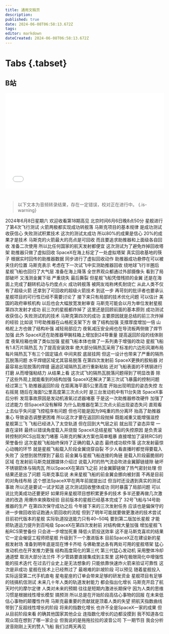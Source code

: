 ```yaml
---
title: 通用文稿页
description: 
published: true
date: 2024-06-08T06:58:13.672Z
tags: 
editor: markdown
dateCreated: 2024-06-08T06:58:13.672Z
---
```


# Tabs {.tabset}

## B站

<div style="position: relative; padding: 30% 45%;">
<iframe style="position: absolute; width: 100%; height: 100%; left: 0; top: 0;" src="//player.bilibili.com/player.html?&bvid=BV号&page=1&as_wide=1&high_quality=1&danmaku=1&autoplay=0" scrolling="no" border="0" frameborder="no" framespacing="0" allowfullscreen="true"></iframe>
</div>


#

> 以下文本为音频转录结果，存在一定错误，校对正在进行中。
{.is-warning}

2024年6月8日星期六
欢迎收看第18期高见
北京时间6月6日晚8点50分
星舰进行了第4次飞行测试
火箭两极都实现成功转舰落
马斯克项目的基本规律
是成功测试收获信心
失败测试积累技术
这次的测试太成功
所以80%的成果是信心
20%的成果才是技术
马斯克的火箭最大的亮点是可回收
而且要追求助推器和上面级各自回收
准备二次使用
所以比任何国家的航天发射都便宜
这次测试为了避免炸掉回收塔架
助推器只做了虚拟回收
SpaceX在海上标定了一处虚拟塔架
真实回收基地的筷子
根据实时回传的助推器数据
同步进行了虚拟回收动作
助推器成功悬停在可以被夹住的位置
马斯克表示
考虑在下一次试飞中实测助推器回收
绕地球飞行半圈后
星舰飞船也回归了大气层
准备在海上降落
全世界观众都通过外部摄像头
看到了局部破坏
又浅测金翼下垣
严重烧失
最后撕裂
但星舰飞船凭借残损的金翼
还是在海面上完成了翻转机动与灼度点火
成功转舰落
被网友戏称烤炙耐烧亡
从此人类不仅有了超级火箭
还拿到了可回收的超级火箭技术
到这一步
再苛刻的批评者也要承认
星舰项目的可行性已经不需要讨论了
接下来只有局部的技术优化问题
可以估计
美国的政府审核机构
以后也会大幅放宽发射审查
马斯克可能会以月为单位发射星舰
第四次发射才成功
前三次的星舰都炸掉了
这里还是回顾前面的基本原则
成功测试收获信心
失败测试机的技术
马斯克第四次的成功
主要原因就是总结的前三次炸掉的经验
比如说
11号助推器在山格舵支架下方
做了结构加强
支撑厚度增加一倍
山格舵上方也做了结构补强
减轻局部应力
夜氧减压安全阀也在导流板两侧做了焊节加强
此外
SpaceX还在助推器甲腕柱箱上增加到24导重量
提高返回阶段的线体刚度
夜氧柱箱也做了类似加强
星舰飞船本体也做了一系列勇于增强的改动
星舰飞船有1.8万片隔热瓦
为了提高安装效率
绝大部分隔热瓦采用了标准的六边形风潮布局
每片隔热瓦下有三个固定锚点
中间夹胶 底层挂网
但这一设计也带来了严重的隔热瓦脱落问题
水平焊缝区域尤其容易脱落
在第四次发射前
SpaceX更换的胶粘器
对最容易出现脱落的焊缝
逼追区域隔热瓦进行重新粘贴
还对飞船表面的不锈钢进行打磨
从而增强粘结力
从结果上看
这次试飞的隔热瓦脱落问题得到了明显改善
除了这些外观上就能看到的结构加强
SpaceX还解决了第三次试飞暴露的控制问题
经过第三飞
助推器返回阶段
在距离海平面5公里高度
开始出现明显的姿态失控 左右摇晃
随后在海面1公里高度第三次点火时
是三台发动机中有11台失效
SpaceX事后分析
发现事故原因是发动机液氧过滤器堵塞
于是这一次助推器修改硬件
加强了过滤能力
但SpaceX没有解释
为什么助推器在第三次点火前出现姿态失问
直观看上去似乎失问是飞控程序有问题
但也可能是因为9吨重的热分离环
抬高了助推器重心
导致姿态调整更困难
所以这次才要在返回阶段抛掉
既能减重又能增强滋控
星舰第三飞 飞船已经进入了太空轨道
但在回到大气层之前
就出现了姿态异常
一直在滚转
最终以错误角度载入并烧毁
SpaceX总结星舰飞船的失控原因
是负责滚转控制的RCS出现发门堵塞
马斯克的解决方案也简单粗暴
直接增加了滚转RCS的荣誉备份
这次星舰飞船始终保持了正确的载入姿态
最终成功软件落
这次发射最惊心动魄的环节
就是星舰飞船载入阶段金翼烧穿自裂
不少人看直播时都觉得要载入失败了
没想到居然撑到了最后
前金翼与星舰飞船连接的角链
是载入阶段最脆弱的区域
在发射前马斯克就跟媒体介绍过
说载入时的热气流会吹进金翼脚链缝隙
破坏不锈钢箭体与隔肉瓦
所以SpaceX在第四飞之前
对金翼脚链做了热气密封处理
但结果还是出了问题
马斯克事后说
未来星舰飞船的前金翼会挪向被封面
不再是目前的对角线布局
这个想法SpaceX早在两年前就提出过
但当时还没遇到真实的测试事故
所以还是要试一试才知道
这次测试回收整体成功
同时暴露了局部问题
可以说比完美成功还要更好
如果将来星舰项目想积累更多的技术
多半还要再做几次激进的改造
用爆炸来换取经验
目前版本的星舰已经基本完成了
32号飞船与14号助推器的生产
在第四次保守成功之后
今年接下来的三次发射任务
应该也是偏保守的
进一步做回收验证跑通火箭回收的流程
但到了明年可能就要做更激进的技术尝试
目前初代版本的星舰
实际轨道投送能力只有40~50吨
要到第二版加长星舰
才能把轨道运力提升到百吨级
SpaceX在第四次发射前
对结构做大量加强
增加星舰飞船RCS荣誉备份
只会进一步增加死重
降低火箭投送效率
这不是马斯克喜欢的结果
它一定会催促工程师把星舰
升级到下一个激进版本
目前SpaceX正在建设新的星舰发射场
准备到明年底是现在博卡齐哈
与佛勒里达各有两处可用的星舰塔架
猛心发动机也在开发推力更强
结构高度简化的第三代
第三代猛心发动机
采用整体冷却通道壁
取消大部分法兰件
不少管路要直接集成到主泵里
这种在极限简化中增强性能的技术迭代
在过去行业史上是无法想象的
只能依靠快速炸火箭来验证可靠性
这次是非成功
星舰在技术上已经熬过了
最艰难的趴坡阶段
可以预见
随着星舰投入实际运营第二代手机直电
星电星座的订单会带来足够的研发资金
星舰项目有足够的钱搞机信测试
未来几十年人类的轨道发射能力
都会指出化增长
马斯克开启了航天时代的摩尔定律
人类对未来的预期
往往是短期内激进长期保守
因为人类的思维习惯是根据线性增长模型
搞预测
所以总是在开始阶段高估心事物的回报
在未来低估心事物的颠覆性作用
马斯克最重要的贡献就是顶着人类的失望
把航天指数曲线带到了反超线性增长的阶段
将来的指数化增长
也许不全是SpaceX一家的成果
但从目前阶段来看
的确其他国家其他企业
连指数化增长的边都没摸到
我不知道各位观众现在想到了哪一家企业
但我说的是拖拖拉拉的波音公司
下一期节目
我会分析波音刚刚上天的赞人飞船
我们过两天再见
